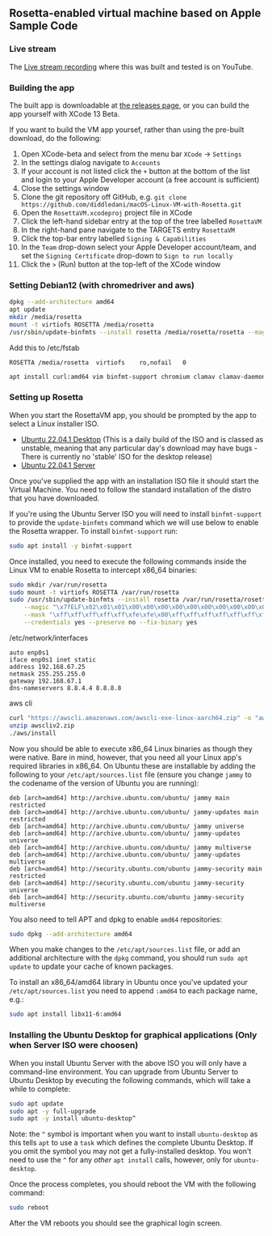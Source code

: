 ## Rosetta-enabled virtual machine based on Apple Sample Code

### Live stream

The [Live stream recording](https://youtu.be/OrMjQtPxo5Y) where this was built
and tested is on YouTube.

### Building the app

The built app is downloadable at [the releases page](https://github.com/diddledani/macOS-Linux-VM-with-Rosetta/releases),
or you can build the app yourself with XCode 13 Beta.

If you want to build the VM app yoursef, rather than using the pre-built download,
do the following:

1. Open XCode-beta and select from the menu bar `XCode` -> `Settings`
1. In the settings dialog navigate to `Accounts`
1. If your account is not listed click the `+` button at the bottom of the list
   and login to your Apple Developer account (a free account is sufficient)
1. Close the settings window
1. Clone the git repository off GitHub, e.g.
   `git clone https://github.com/diddledani/macOS-Linux-VM-with-Rosetta.git`
1. Open the `RosettaVM.xcodeproj` project file in XCode
1. Click the left-hand sidebar entry at the top of the tree labelled
   `RosettaVM`
1. In the right-hand pane navigate to the TARGETS entry `RosettaVM`
1. Click the top-bar entry labelled `Signing & Capabilities`
1. In the `Team` drop-down select your Apple Developer account/team, and set
   the `Signing Certificate` drop-down to `Sign to run locally`
1. Click the `>` (Run) button at the top-left of the XCode window

### Setting Debian12 (with chromedriver and aws)


```bash
dpkg --add-architecture amd64
apt update
mkdir /media/rosetta
mount -t virtiofs ROSETTA /media/rosetta
/usr/sbin/update-binfmts --install rosetta /media/rosetta/rosetta --magic "\x7fELF\x02\x01\x01\x00\x00\x00\x00\x00\x00\x00\x00\x00\x02\x00\x3e\x00"     --mask "\xff\xff\xff\xff\xff\xfe\xfe\x00\xff\xff\xff\xff\xff\xff\xff\xff\xfe\xff\xff\xff"     --credentials yes --preserve no --fix-binary yes
```
Add this to /etc/fstab
```
ROSETTA	/media/rosetta	virtiofs	ro,nofail	0
```
```bash
apt install curl:amd64 vim binfmt-support chromium clamav clamav-daemon spice-vdagent python3-virtualenv libglib2.0-dev:amd64 libnss3:amd64 libxcb1:amd64
```

### Setting up Rosetta

When you start the RosettaVM app, you should be prompted by the app to select
a Linux installer ISO.

- [Ubuntu 22.04.1 Desktop](https://cdimage.ubuntu.com/jammy/daily-live/current/jammy-desktop-arm64.iso) (This is a daily build of the ISO and is classed as unstable, meaning that any particular day's download may have bugs - There is currently no 'stable' ISO for the desktop release)
- [Ubuntu 22.04.1 Server](https://cdimage.ubuntu.com/ubuntu/releases/22.04/release/ubuntu-22.04.1-live-server-arm64.iso)

Once you've supplied the app with an installation ISO file it should start the
Virtual Machine. You need to follow the standard installation of the distro that
you have downloaded.

If you're using the Ubuntu Server ISO you will need to install `binfmt-support`
to provide the `update-binfmts` command which we will use below to enable the
Rosetta wrapper. To install `binfmt-support` run:

```bash
sudo apt install -y binfmt-support
```

Once installed, you need to execute the following commands inside the Linux VM
to enable Rosetta to intercept x86_64 binaries:

```bash
sudo mkdir /var/run/rosetta
sudo mount -t virtiofs ROSETTA /var/run/rosetta
sudo /usr/sbin/update-binfmts --install rosetta /var/run/rosetta/rosetta \
    --magic "\x7fELF\x02\x01\x01\x00\x00\x00\x00\x00\x00\x00\x00\x00\x02\x00\x3e\x00" \
    --mask "\xff\xff\xff\xff\xff\xfe\xfe\x00\xff\xff\xff\xff\xff\xff\xff\xff\xfe\xff\xff\xff" \
    --credentials yes --preserve no --fix-binary yes
```
/etc/network/interfaces
```
auto enp0s1
iface enp0s1 inet static
address 192.168.67.25
netmask 255.255.255.0
gateway 192.168.67.1
dns-nameservers 8.8.4.4 8.8.8.8
```
aws cli
```bash
curl "https://awscli.amazonaws.com/awscli-exe-linux-aarch64.zip" -o "awscliv2.zip"
unzip awscliv2.zip
./aws/install
```

Now you should be able to execute x86_64 Linux binaries as though they were
native. Bare in mind, however, that you need all your Linux app's required
libraries in x86_64. On Ubuntu these are installable by adding the following to
your `/etc/apt/sources.list` file (ensure you change `jammy` to the codename of
the version of Ubuntu you are running):

```
deb [arch=amd64] http://archive.ubuntu.com/ubuntu/ jammy main restricted
deb [arch=amd64] http://archive.ubuntu.com/ubuntu/ jammy-updates main restricted
deb [arch=amd64] http://archive.ubuntu.com/ubuntu/ jammy universe
deb [arch=amd64] http://archive.ubuntu.com/ubuntu/ jammy-updates universe
deb [arch=amd64] http://archive.ubuntu.com/ubuntu/ jammy multiverse
deb [arch=amd64] http://archive.ubuntu.com/ubuntu/ jammy-updates multiverse
deb [arch=amd64] http://security.ubuntu.com/ubuntu jammy-security main restricted
deb [arch=amd64] http://security.ubuntu.com/ubuntu jammy-security universe
deb [arch=amd64] http://security.ubuntu.com/ubuntu jammy-security multiverse
```

You also need to tell APT and dpkg to enable `amd64` repositories:

```bash
sudo dpkg --add-architecture amd64
```

When you make changes to the `/etc/apt/sources.list` file, or add an additional
architecture with the `dpkg` command, you should run `sudo apt update` to update
your cache of known packages.

To install an x86_64/amd64 library in Ubuntu once you've updated your
`/etc/apt/sources.list` you need to append `:amd64` to each package name, e.g.:

```bash
sudo apt install libx11-6:amd64
```

### Installing the Ubuntu Desktop for graphical applications (Only when Server ISO were choosen)

When you install Ubuntu Server with the above ISO you will only have a command-line
environment. You can upgrade from Ubuntu Server to Ubuntu Desktop by evecuting the
following commands, which will take a while to complete:

```bash
sudo apt update
sudo apt -y full-upgrade
sudo apt -y install ubuntu-desktop^
```

Note: the `^` symbol is important when you want to install `ubuntu-desktop` as this
tells `apt` to use a `task` which defines the complete Ubuntu Desktop. If you omit
the symbol you may not get a fully-installed desktop. You won't need to use the `^`
for any *other* `apt install` calls, however, only for `ubuntu-desktop`.

Once the process completes, you should reboot the VM with the following command:

```bash
sudo reboot
```

After the VM reboots you should see the graphical login screen.
